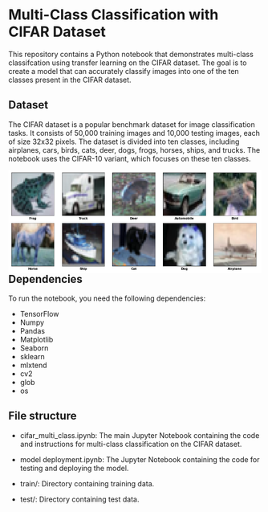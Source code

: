 # Multi-Class Classification with CIFAR Dataset
This repository contains a Python notebook that demonstrates multi-class classifcation using transfer learning on the CIFAR dataset. The goal is to create a model that can accurately classify images into one of the ten classes present in the CIFAR dataset.

## Dataset
The CIFAR dataset is a popular benchmark dataset for image classification tasks. It consists of 50,000 training images and 10,000 testing images, each of size 32x32 pixels. The dataset is divided into ten classes, including airplanes, cars, birds, cats, deer, dogs, frogs, horses, ships, and trucks. The notebook uses the CIFAR-10 variant, which focuses on these ten classes.

<img src="git_images/cifar.png" style="float: left; text-align: center;">

## Dependencies
To run the notebook, you need the following dependencies:
* TensorFlow
* Numpy
* Pandas
* Matplotlib
* Seaborn
* sklearn
* mlxtend
* cv2
* glob
* os

## File structure
* cifar_multi_class.ipynb:  The main Jupyter Notebook containing the code and instructions for multi-class classification on the CIFAR dataset.

* model deployment.ipynb: The Jupyter Notebook containing the code for testing and deploying the model.

* train/: Directory containing training data.
* test/: Directory containing test data.

